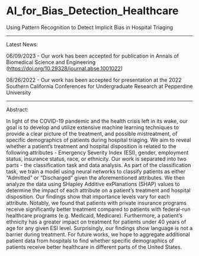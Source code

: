 # AI_for_Bias_Detection_Healthcare
Using Pattern Recognition to Detect Implicit Bias in Hospital Triaging
___________________________________________________________________________________________________________________________

Latest News:

06/09/2023 - Our work has been accepted for publication in Annals of Biomedical Science and Engineering (https://doi.org/10.29328/journal.abse.1001022)

08/26/2022 - Our work has been accepted for presentation at the 2022 Southern California Conferences for Undergraduate Research at Pepperdine University

___________________________________________________________________________________________________________________________

Abstract:

In light of the COVID-19 pandemic and the health crisis left in its wake, our goal is to develop and utilize extensive machine learning techniques to provide a clear picture of the treatment, and possible mistreatment, of specific demographics of patients during hospital triaging. We aim to reveal whether a patient’s treatment and hospital disposition is related to the following attributes - Emergency Severity Index (ESI), gender, employment status, insurance status, race, or ethnicity. Our work is separated into two parts - the classification task and data analysis. As part of the classification task, we train a model using neural networks to classify patients as either “Admitted” or “Discharged” given the aforementioned attributes. We then analyze the data using SHapley Additive exPlanations (SHAP) values to determine the impact of each attribute on a patient’s treatment and hospital disposition. Our findings show that importance levels vary for each attribute. Notably, we found that patients with private insurance programs receive significantly better treatment compared to patients with federal-run healthcare programs (e.g. Medicaid, Medicare). Furthermore, a patient’s ethnicity has a greater impact on treatment for patients under 40 years of age for any given ESI level. Surprisingly, our findings show language is not a barrier during treatment. For future works, we hope to aggregate additional patient data from hospitals to find whether specific demographics of patients receive better healthcare in different parts of the United States.

